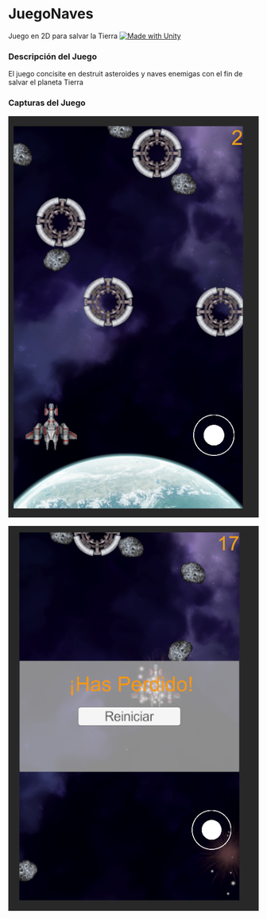 # JuegoNaves
Juego en 2D para salvar la Tierra
[![Made with Unity](https://img.shields.io/badge/Made%20with-Unity-57b9d3.svg?style=plastic&logo=unity)](https://unity3d.com)

### Descripción del Juego
El juego concisite en destruit asteroides y naves enemigas con el fin de salvar el planeta Tierra

### Capturas del Juego
![Alt text](https://github.com/Marco0705/JuegoNaves/blob/main/screenshots_images/1.png?raw=true)

![Alt text](https://github.com/Marco0705/JuegoNaves/blob/main/screenshots_images/2.png?raw=true)



